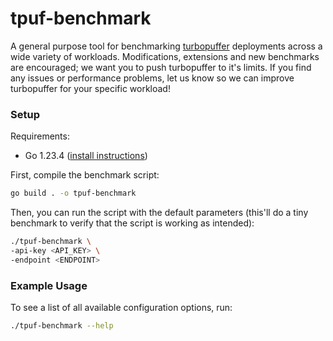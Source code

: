 # tpuf-benchmark

A general purpose tool for benchmarking [turbopuffer](https://turbopuffer.com) deployments across a wide variety of workloads. Modifications, extensions and new benchmarks are encouraged; we want you to push turbopuffer to it's limits. If you find any issues or performance problems, let us know so we can improve turbopuffer for your specific workload!

### Setup

Requirements:
- Go 1.23.4 ([install instructions](https://go.dev/doc/install))


First, compile the benchmark script:

```bash
go build . -o tpuf-benchmark
```

Then, you can run the script with the default parameters (this'll do a tiny benchmark to verify that the script is working as intended):

```bash
./tpuf-benchmark \
-api-key <API_KEY> \
-endpoint <ENDPOINT>
```

### Example Usage

To see a list of all available configuration options, run:

```bash
./tpuf-benchmark --help
```
